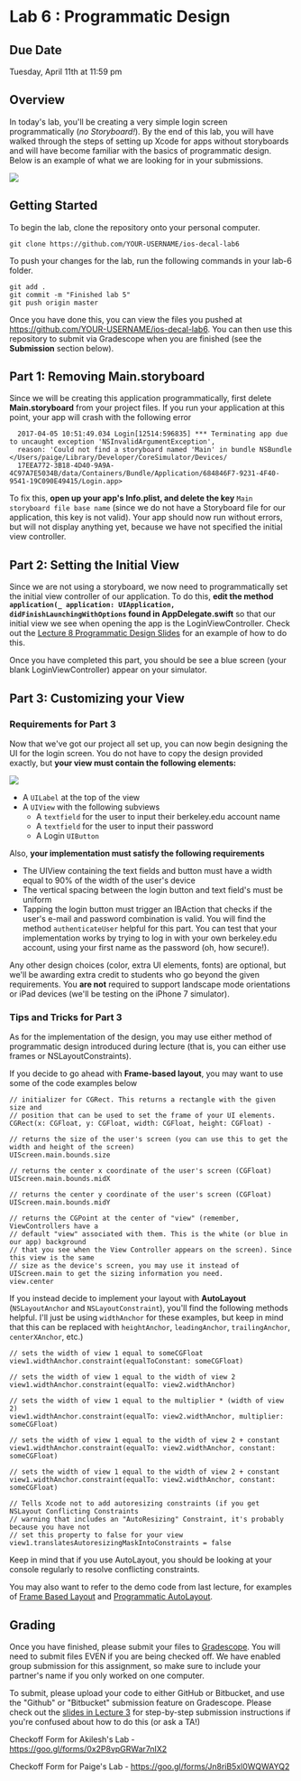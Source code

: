 # Lab 6 : Programmatic Design #

## Due Date ##
Tuesday, April 11th at 11:59 pm

## Overview ##

In today's lab, you'll be creating a very simple login screen programmatically (*no Storyboard!*). By the end of this lab, you will have walked through the steps of setting up Xcode for apps without storyboards and will have become familiar with the basics of programmatic design. Below is an example of what we are looking for in your submissions.

![](/README-images/README-1.png)

## Getting Started ##

To begin the lab, clone the repository onto your personal computer.
	
	git clone https://github.com/YOUR-USERNAME/ios-decal-lab6

To push your changes for the lab, run the following commands in your lab-6 folder.

	git add .
	git commit -m "Finished lab 5"
	git push origin master
	
Once you have done this, you can view the files you pushed at https://github.com/YOUR-USERNAME/ios-decal-lab6. You can then use this repository to submit via Gradescope when you are finished (see the **Submission** section below).

## Part 1: Removing Main.storyboard ##

Since we will be creating this application programmatically, first delete **Main.storyboard** from your project files. If you run your application at this point, your app will crash with the following error

      2017-04-05 10:51:49.034 Login[12514:596835] *** Terminating app due to uncaught exception 'NSInvalidArgumentException', 
      reason: 'Could not find a storyboard named 'Main' in bundle NSBundle </Users/paige/Library/Developer/CoreSimulator/Devices/
      17EEA772-3B18-4D40-9A9A-4C97A7E5034B/data/Containers/Bundle/Application/684846F7-9231-4F40-9541-19C090E49415/Login.app>

To fix this, **open up your app's Info.plist, and delete the key** `Main storyboard file base name` (since we do not have a Storyboard file for our application, this key is not valid). Your app should now run without errors, but will not display anything yet, because we have not specified the initial view controller.

## Part 2: Setting the Initial View ##
Since we are not using a storyboard, we now need to programmatically set the initial view controller of our application. To do this, **edit the method `application(_ application: UIApplication, didFinishLaunchingWithOptions` found in AppDelegate.swift** so that our initial view we see when opening the app is the LoginViewController. Check out the [Lecture 8 Programmatic Design Slides](http://iosdecal.com/Lectures/Lecture8.pdf#page=50) for an example of how to do this.

Once you have completed this part, you should be see a blue screen (your blank LoginViewController) appear on your simulator.

## Part 3: Customizing your View ##

### Requirements for Part 3 ###
Now that we've got our project all set up, you can now begin designing the UI for the login screen. You do not have to copy the design provided exactly, but **your view must contain the following elements:**

![](/README-images/README-2.png)

- A `UILabel` at the top of the view
- A `UIView` with the following subviews
    - A `textfield` for the user to input their berkeley.edu account name
    - A `textfield` for the user to input their password
    - A Login `UIButton`
  
Also, **your implementation must satisfy the following requirements**

- The UIView containing the text fields and button must have a width equal to 90% of the width of the user's device
- The vertical spacing between the login button and text field's must be uniform
- Tapping the login button must trigger an IBAction that checks if the user's e-mail and password combination is valid. You will find the method `authenticateUser` helpful for this part. You can test that your implementation works by trying to log in with your own berkeley.edu account, using your first name as the password (oh, how secure!).

Any other design choices (color, extra UI elements, fonts) are optional, but we'll be awarding extra credit to students who go beyond the given requirements. You **are not** required to support landscape mode orientations or iPad devices (we'll be testing on the iPhone 7 simulator).

### Tips and Tricks for Part 3 ###

As for the implementation of the design, you may use either method of programmatic design introduced during lecture (that is, you can either use frames or NSLayoutConstraints).

If you decide to go ahead with **Frame-based layout**, you may want to use some of the code examples below
	
	// initializer for CGRect. This returns a rectangle with the given size and 
	// position that can be used to set the frame of your UI elements.
	CGRect(x: CGFloat, y: CGFloat, width: CGFloat, height: CGFloat) - 
	
	// returns the size of the user's screen (you can use this to get the width and height of the screen)
	UIScreen.main.bounds.size
	
	// returns the center x coordinate of the user's screen (CGFloat)
	UIScreen.main.bounds.midX
	
	// returns the center y coordinate of the user's screen (CGFloat)
	UIScreen.main.bounds.midY
	
	// returns the CGPoint at the center of "view" (remember, ViewControllers have a 
	// default "view" associated with them. This is the white (or blue in our app) background 
	// that you see when the View Controller appears on the screen). Since this view is the same
	// size as the device's screen, you may use it instead of UIScreen.main to get the sizing information you need.
	view.center
	
If you instead decide to implement your layout with **AutoLayout** (`NSLayoutAnchor` and `NSLayoutConstraint`), you'll find the following methods helpful. I'll just be using `widthAnchor` for these examples, but keep in mind that this can be replaced with `heightAnchor`, `leadingAnchor`, `trailingAnchor`, `centerXAnchor`, etc.)
	
	// sets the width of view 1 equal to someCGFloat
	view1.widthAnchor.constraint(equalToConstant: someCGFloat)
	
	// sets the width of view 1 equal to the width of view 2
	view1.widthAnchor.constraint(equalTo: view2.widthAnchor)
	
	// sets the width of view 1 equal to the multiplier * (width of view 2)
	view1.widthAnchor.constraint(equalTo: view2.widthAnchor, multiplier: someCGFloat) 
	
	// sets the width of view 1 equal to the width of view 2 + constant
	view1.widthAnchor.constraint(equalTo: view2.widthAnchor, constant: someCGFloat) 
	
	// sets the width of view 1 equal to the width of view 2 + constant
	view1.widthAnchor.constraint(equalTo: view2.widthAnchor, constant: someCGFloat)
	
	// Tells Xcode not to add autoresizing constraints (if you get NSLayout Conflicting Constraints 
	// warning that includes an "AutoResizing" Constraint, it's probably because you have not 
	// set this property to false for your view
	view1.translatesAutoresizingMaskIntoConstraints = false

Keep in mind that if you use AutoLayout, you should be looking at your console regularly to resolve conflicting constraints.

You may also want to refer to the demo code from last lecture, for examples of [Frame Based Layout](https://github.com/paigeplan/lec8/blob/master/Programmatic%20Design%20Demo/MainViewController.swift) and [Programmatic AutoLayout](https://github.com/paigeplan/lec8/blob/master/Programmatic%20Design%20Demo/SecondViewController.swift). 

## Grading ##
Once you have finished, please submit your files to [Gradescope](https://gradescope.com/courses/5482). You will need to submit files EVEN if you are being checked off. We have enabled group submission for this assignment, so make sure to include your partner's name if you only worked on one computer.

To submit, please upload your code to either GitHub or Bitbucket, and use the "Github" or "Bitbucket" submission feature on Gradescope. Please check out the [slides in Lecture 3](http://iosdecal.com/Lectures/Lecture3.pdf) for step-by-step submission instructions if you're confused about how to do this (or ask a TA!)

Checkoff Form for  Akilesh's Lab - https://goo.gl/forms/0x2P8vpGRWar7nIX2

Checkoff Form for Paige's Lab - https://goo.gl/forms/Jn8riB5xl0WQWAYQ2
